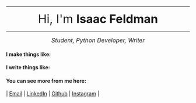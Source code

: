 
---

 <div align="center"><font size="6"> Hi, I'm <b>Isaac Feldman</b> </font></div>

---
<div align="center"><font size="3"><i>Student, Python Developer, Writer</i></font></div>


#### I make things like:


#### I write things like:


#### You can see more from me here:  
| [Email](mailto:isaac.c.feldman.23@dartmouth.edu) | [LinkedIn](https://www.linkedin.com/in/isaac-c-feldman/) | [Github](https://github.com/isaac-400) | [Instagram](https://instagram.com/isaac_feldman) |
